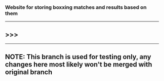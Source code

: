 ### Website for storing boxxing matches and results based on them 
---
## >>>
---
## NOTE: This branch is used for testing only, any changes here most likely won't be merged with original branch

